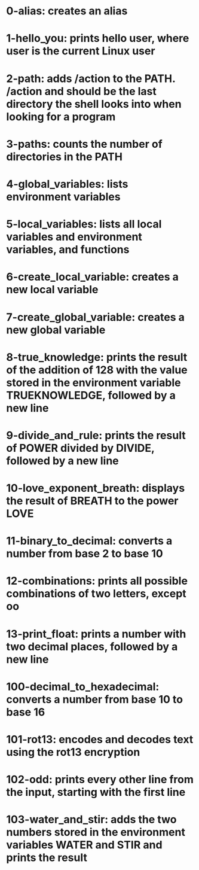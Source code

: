 # 0-alias: creates an alias
# 1-hello_you: prints hello user, where user is the current Linux user
# 2-path: adds /action to the PATH. /action and should be the last directory the shell looks into when looking for a program
# 3-paths: counts the number of directories in the PATH
# 4-global_variables: lists environment variables
# 5-local_variables: lists all local variables and environment variables, and functions
# 6-create_local_variable: creates a new local variable
# 7-create_global_variable: creates a new global variable
# 8-true_knowledge: prints the result of the addition of 128 with the value stored in the environment variable TRUEKNOWLEDGE, followed by a new line
# 9-divide_and_rule: prints the result of POWER divided by DIVIDE, followed by a new line
# 10-love_exponent_breath: displays the result of BREATH to the power LOVE
# 11-binary_to_decimal: converts a number from base 2 to base 10
# 12-combinations: prints all possible combinations of two letters, except oo
# 13-print_float: prints a number with two decimal places, followed by a new line
# 100-decimal_to_hexadecimal: converts a number from base 10 to base 16
# 101-rot13: encodes and decodes text using the rot13 encryption
# 102-odd: prints every other line from the input, starting with the first line
# 103-water_and_stir: adds the two numbers stored in the environment variables WATER and STIR and prints the result
